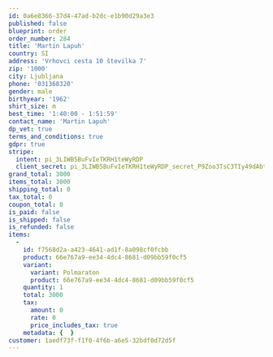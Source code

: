 ```yaml
---
id: 0a6e8366-37d4-47ad-b2dc-e1b90d29a3e3
published: false
blueprint: order
order_number: 284
title: 'Martin Lapuh'
country: SI
address: 'Vrhovci cesta 10 številka 7'
zip: '1000'
city: Ljubljana
phone: '031368320'
gender: male
birthyear: '1962'
shirt_size: m
best_time: '1:40:00 - 1:51:59'
contact_name: 'Martin Lapuh'
dp_vet: true
terms_and_conditions: true
gdpr: true
stripe:
  intent: pi_3LIWB5BuFvIeTKRH1teWyRDP
  client_secret: pi_3LIWB5BuFvIeTKRH1teWyRDP_secret_P9Zoo3TsC3TIy49dAbtZS9Fom
grand_total: 3000
items_total: 3000
shipping_total: 0
tax_total: 0
coupon_total: 0
is_paid: false
is_shipped: false
is_refunded: false
items:
  -
    id: f7568d2a-a423-4641-ad1f-8a098cf0fcbb
    product: 66e767a9-ee34-4dc4-8681-d09bb59f0cf5
    variant:
      variant: Polmaraton
      product: 66e767a9-ee34-4dc4-8681-d09bb59f0cf5
    quantity: 1
    total: 3000
    tax:
      amount: 0
      rate: 0
      price_includes_tax: true
    metadata: {  }
customer: 1aedf73f-f1f0-4f6b-a6e5-32bdf0d72d5f
---
```

